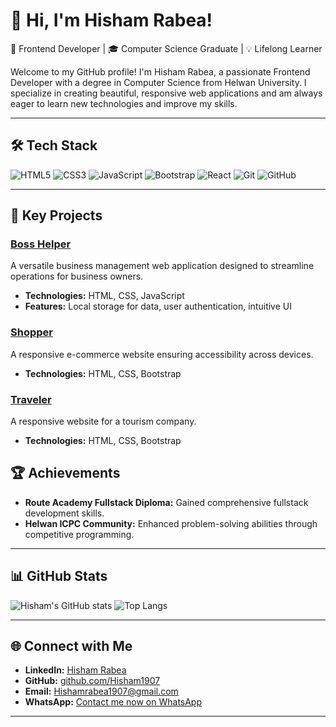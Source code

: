 # 👋 Hi, I'm Hisham Rabea!

🎨 Frontend Developer | 🎓 Computer Science Graduate | 💡 Lifelong Learner

Welcome to my GitHub profile! I'm Hisham Rabea, a passionate Frontend Developer with a degree in Computer Science from Helwan University. I specialize in creating beautiful, responsive web applications and am always eager to learn new technologies and improve my skills.

---

## 🛠️ Tech Stack

![HTML5](https://img.shields.io/badge/html5-%23E34F26.svg?style=for-the-badge&logo=html5&logoColor=white)
![CSS3](https://img.shields.io/badge/css3-%231572B6.svg?style=for-the-badge&logo=css3&logoColor=white)
![JavaScript](https://img.shields.io/badge/javascript-%23323330.svg?style=for-the-badge&logo=javascript&logoColor=%23F7DF1E)
![Bootstrap](https://img.shields.io/badge/bootstrap-%23563D7C.svg?style=for-the-badge&logo=bootstrap&logoColor=white)
![React](https://img.shields.io/badge/react-%2320232a.svg?style=for-the-badge&logo=react&logoColor=%2361DAFB)
![Git](https://img.shields.io/badge/git-%23F05032.svg?style=for-the-badge&logo=git&logoColor=white)
![GitHub](https://img.shields.io/badge/github-%2312100E.svg?style=for-the-badge&logo=github&logoColor=white)

---

## 🌟 Key Projects

### [Boss Helper](https://github.com/Hisham1907/boss-helper)
A versatile business management web application designed to streamline operations for business owners.
- **Technologies:** HTML, CSS, JavaScript
- **Features:** Local storage for data, user authentication, intuitive UI

### [Shopper](https://github.com/Hisham1907/shopper)
A responsive e-commerce website ensuring accessibility across devices.
- **Technologies:** HTML, CSS, Bootstrap

### [Traveler](https://github.com/Hisham1907/traveler)
A responsive website for a tourism company.
- **Technologies:** HTML, CSS, Bootstrap


## 🏆 Achievements

- **Route Academy Fullstack Diploma:** Gained comprehensive fullstack development skills.
- **Helwan ICPC Community:** Enhanced problem-solving abilities through competitive programming.

---

## 📊 GitHub Stats

![Hisham's GitHub stats](https://github-readme-stats.vercel.app/api?username=Hisham1907&show_icons=true&theme=radical)
![Top Langs](https://github-readme-stats.vercel.app/api/top-langs/?username=Hisham1907&layout=compact&theme=radical)

---
## 🌐 Connect with Me

- **LinkedIn:** [Hisham Rabea](https://www.linkedin.com/in/yourlinkedinprofile)
- **GitHub:** [github.com/Hisham1907](https://github.com/Hisham1907)
- **Email:** [Hishamrabea1907@gmail.com](mailto:Hishamrabea1907@gmail.com)
- **WhatsApp:** [Contact me now on WhatsApp](https://wa.me/201060472366)

---
 
